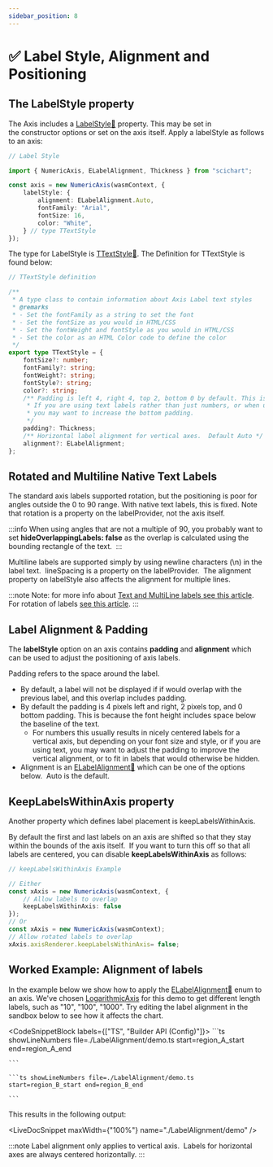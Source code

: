 ```yaml
---
sidebar_position: 8
---
```


# ✅ Label Style, Alignment and Positioning

The LabelStyle property
-----------------------

The Axis includes a [LabelStyle:blue_book:](https://www.scichart.com/documentation/js/current/typedoc/classes/axisbase2d.html#labelstyle) property. This may be set in the constructor options or set on the axis itself. Apply a labelStyle as follows to an axis:

```ts
// Label Style

import { NumericAxis, ELabelAlignment, Thickness } from "scichart";

const axis = new NumericAxis(wasmContext, {
    labelStyle: {
        alignment: ELabelAlignment.Auto,
        fontFamily: "Arial",
        fontSize: 16,
        color: "White",
    } // type TTextStyle
});
```

The type for LabelStyle is [TTextStyle:blue_book:](https://www.scichart.com/documentation/js/current/typedoc/index.html#ttextstyle). The Definition for TTextStyle is found below:

```ts
// TTextStyle definition

/**
 * A type class to contain information about Axis Label text styles
 * @remarks
 * - Set the fontFamily as a string to set the font
 * - Set the fontSize as you would in HTML/CSS
 * - Set the fontWeight and fontStyle as you would in HTML/CSS
 * - Set the color as an HTML Color code to define the color
 */
export type TTextStyle = {
    fontSize?: number;
    fontFamily?: string;
    fontWeight?: string;
    fontStyle?: string;
    color?: string;
    /** Padding is left 4, right 4, top 2, bottom 0 by default. This is because there is natural space below the text baseline.
     * If you are using text labels rather than just numbers, or when using native text, 
     * you may want to increase the bottom padding.
     */
    padding?: Thickness;
    /** Horizontal label alignment for vertical axes.  Default Auto */
    alignment?: ELabelAlignment;
};
```

Rotated and Multiline Native Text Labels
----------------------------------------

The standard axis labels supported rotation, but the positioning is poor for angles outside the 0 to 90 range. With native text labels, this is fixed. Note that rotation is a property on the labelProvider, not the axis itself.

:::info
When using angles that are not a multiple of 90, you probably want to set **hideOverlappingLabels: false** as the overlap is calculated using the bounding rectangle of the text. 
:::

Multiline labels are supported simply by using newline characters (\\n) in the label text.  lineSpacing is a property on the labelProvider.  The alignment property on labelStyle also affects the alignment for multiple lines. 

:::note
Note: for more info about [Text and MultiLine labels see this article](/docs/2d-charts/axis-api/axis-labels/text-and-multi-line-labels).  
For rotation of labels [see this article](/docs/2d-charts/axis-api/axis-labels/rotating-axis-labels).
:::



Label Alignment & Padding
-------------------------

The **labelStyle** option on an axis contains **padding** and **alignment** which can be used to adjust the positioning of axis labels.

Padding refers to the space around the label. 

*   By default, a label will not be displayed if if would overlap with the previous label, and this overlap includes padding. 
*   By default the padding is 4 pixels left and right, 2 pixels top, and 0 bottom padding. This is because the font height includes space below the baseline of the text. 
    *   For numbers this usually results in nicely centered labels for a vertical axis, but depending on your font size and style, or if you are using text, you may want to adjust the padding to improve the vertical alignment, or to fit in labels that would otherwise be hidden.
*   Alignment is an [ELabelAlignment:blue_book:](https://www.scichart.com/documentation/js/current/typedoc/enums/elabelalignment.html) which can be one of the options below.  Auto is the default. 

KeepLabelsWithinAxis property
-----------------------------

Another property which defines label placement is keepLabelsWithinAxis.

By default the first and last labels on an axis are shifted so that they stay within the bounds of the axis itself.  If you want to turn this off so that all labels are centered, you can disable **keepLabelsWithinAxis** as follows:

```ts
// keepLabelsWithinAxis Example

// Either
const xAxis = new NumericAxis(wasmContext, { 
    // Allow labels to overlap
    keepLabelsWithinAxis: false
});
// Or
const xAxis = new NumericAxis(wasmContext);
// Allow rotated labels to overlap
xAxis.axisRenderer.keepLabelsWithinAxis= false;
```

Worked Example: Alignment of labels
-----------------------------------

In the example below we show how to apply the [ELabelAlignment:blue_book:](https://www.scichart.com/documentation/js/current/typedoc/enums/elabelalignment.html) enum to an axis. We've chosen [LogarithmicAxis](/docs/2d-charts/axis-api/axis-types/logarithmic-axis/index.md) for this demo to get different length labels, such as "10", "100", "1000". Try editing the label alignment in the sandbox below to see how it affects the chart.

<CodeSnippetBlock labels={["TS", "Builder API (Config)"]}>
    ```ts showLineNumbers file=./LabelAlignment/demo.ts start=region_A_start end=region_A_end
 
    ```

    ```ts showLineNumbers file=./LabelAlignment/demo.ts start=region_B_start end=region_B_end
 
    ```
</CodeSnippetBlock>

This results in the following output:

<LiveDocSnippet maxWidth={"100%"} name="./LabelAlignment/demo" />

:::note
Label alignment only applies to vertical axis.  Labels for horizontal axes are always centered horizontally.
:::